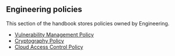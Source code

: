 ## Engineering policies

This section of the handbook stores policies owned by Engineering.

- [Vulnerability Management Policy](./vulnerability-management-policy.md)
- [Cryptography Policy](../../../security/cryptography-policy.md)
- [Cloud Access Control Policy](./cloud-access-control-policy.md)
